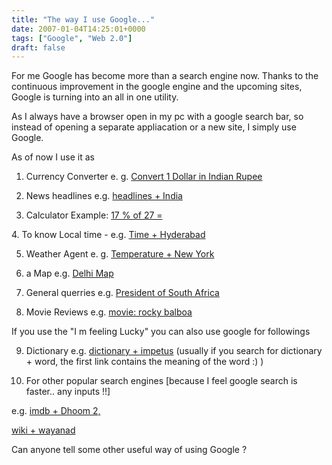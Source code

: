 ```yaml
---
title: "The way I use Google..."
date: 2007-01-04T14:25:01+0000
tags: ["Google", "Web 2.0"]
draft: false
---
```


For me Google has become more than a search engine now. Thanks to the continuous improvement in the google engine and the upcoming sites, Google is turning into an all in one utility.

As I always have a browser open in my pc with a google search bar, so instead of opening a separate appliacation or a new site, I simply use Google.

As of now I use it as

1. Currency Converter  e. g.  <a href="http://www.google.com/search?hl=en&lr=&client=firefox-a&rls=org.mozilla%3Aen-US%3Aofficial&q=convert+1+dollar+in+indian+rupee&btnG=Search">Convert 1 Dollar in Indian Rupee</a>

2. News headlines e.g. <a href="http://www.google.com/search?q=headlines+%2B+India+&ie=utf-8&oe=utf-8&rls=org.mozilla:en-US:official&client=firefox-a">headlines + India </a>

3. Calculator   Example: <a href="http://www.google.com/search?hl=en&lr=&client=firefox-a&rls=org.mozilla%3Aen-US%3Aofficial&q=17+%25+of+27%3D&btnG=Search">17 % of 27 = </a>

<a href="http://www.google.com/search?hl=en&lr=&client=firefox-a&rls=org.mozilla%3Aen-US%3Aofficial&q=17+%25+of+27%3D&btnG=Search"></a>4. To know Local time - e.g. <a href="http://www.google.com/search?hl=en&lr=&client=firefox-a&rls=org.mozilla%3Aen-US%3Aofficial&q=time+hyderabad&btnG=Search">Time + Hyderabad</a>

5. Weather Agent  e. g. <a href="http://www.google.com/search?hl=en&lr=&client=firefox-a&rls=org.mozilla%3Aen-US%3Aofficial&q=Temperature++%2B+New+York&btnG=Search">Temperature  + New York</a>

6. a Map e.g. <a href="http://www.google.com/search?hl=en&lr=&client=firefox-a&rls=org.mozilla%3Aen-US%3Aofficial&q=delhi+map+&btnG=Search">Delhi Map</a>

7. General querries e.g. <a href="http://www.google.com/search?hl=en&lr=&client=firefox-a&rls=org.mozilla%3Aen-US%3Aofficial&q=president+of+south+africa&btnG=Search">President of South Africa</a>

8. Movie Reviews e.g.  <a href="http://www.google.com/movies?q=movie:+rocky+balboa&ie=utf-8&oe=utf-8&rls=org.mozilla:en-US:official&client=firefox-a">movie: rocky balboa</a>

If you use the "I m feeling Lucky" you can also use google for followings

9. Dictionary e.g. <a href="http://www.google.com/search?hl=en&lr=&q=dictionary+%2B+impetus&btnG=Search">dictionary + impetus</a>  (usually if you search for dictionary + word, the first link contains the meaning of the word :) )

10. For other popular search engines [because I feel google search is faster.. any inputs !!]

e.g.
<a href="http://www.google.com/search?hl=en&lr=&q=imdb+%2B+dhoom+2&btnG=Search">imdb + Dhoom 2,</a>

<a href="http://www.google.com/search?hl=en&lr=&q=wiki+%2B++wayanad+&btnG=Search">wiki +  wayanad </a>
<a href="http://www.google.com/search?q=headlines+%2B+India+&ie=utf-8&oe=utf-8&rls=org.mozilla:en-US:official&client=firefox-a"></a>

Can anyone tell some other useful way of using Google ?